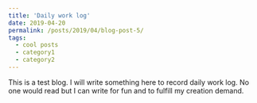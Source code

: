 ```yaml
---
title: 'Daily work log'
date: 2019-04-20
permalink: /posts/2019/04/blog-post-5/
tags:
  - cool posts
  - category1
  - category2
---
```


This is a test blog. I will write something here to record daily work log. No one would read but I can write for fun and to fulfill my creation demand.
